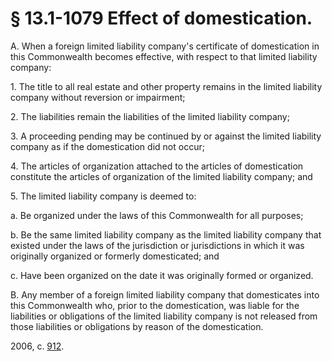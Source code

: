 # § 13.1-1079 Effect of domestication.

<p>A. When a foreign limited liability company's certificate of domestication in this Commonwealth becomes effective, with respect to that limited liability company:</p><p>1. The title to all real estate and other property remains in the limited liability company without reversion or impairment;</p><p>2. The liabilities remain the liabilities of the limited liability company;</p><p>3. A proceeding pending may be continued by or against the limited liability company as if the domestication did not occur;</p><p>4. The articles of organization attached to the articles of domestication constitute the articles of organization of the limited liability company; and</p><p>5. The limited liability company is deemed to:</p><p>a. Be organized under the laws of this Commonwealth for all purposes;</p><p>b. Be the same limited liability company as the limited liability company that existed under the laws of the jurisdiction or jurisdictions in which it was originally organized or formerly domesticated; and</p><p>c. Have been organized on the date it was originally formed or organized.</p><p>B. Any member of a foreign limited liability company that domesticates into this Commonwealth who, prior to the domestication, was liable for the liabilities or obligations of the limited liability company is not released from those liabilities or obligations by reason of the domestication.</p><p>2006, c. <a href='http://lis.virginia.gov/cgi-bin/legp604.exe?061+ful+CHAP0912'>912</a>.</p>